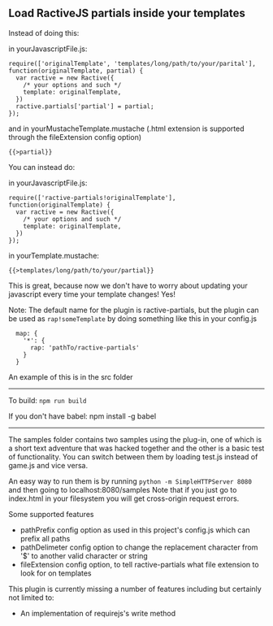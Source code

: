 Load RactiveJS partials inside your templates
-------------------------------


Instead of doing this:

in yourJavascriptFile.js:

```
require(['originalTemplate', 'templates/long/path/to/your/parital'], function(originalTemplate, partial) {
  var ractive = new Ractive({
    /* your options and such */
    template: originalTemplate,
  })
  ractive.partials['partial'] = partial;
});
```

and in yourMustacheTemplate.mustache (.html extension is supported through the fileExtension config option)

`{{>partial}}`

You can instead do:

in yourJavascriptFile.js:

```
require(['ractive-partials!originalTemplate'], function(originalTemplate) {
  var ractive = new Ractive({
    /* your options and such */
    template: originalTemplate,
  })
});
```

in yourTemplate.mustache:

`{{>templates/long/path/to/your/partial}}`

This is great, because now we don't have to worry about updating your javascript every time your template changes! Yes!

Note: The default name for the plugin is ractive-partials, but the plugin can be used as `rap!someTemplate` by doing something like this in your config.js

```
  map: {
    '*': {
      rap: 'pathTo/ractive-partials'
    }
  }
```

An example of this is in the src folder

-------------------------------

To build: `npm run build`

If you don't have babel: npm install -g babel

-------------------------------

The samples folder contains two samples using the plug-in, one of which is a short text adventure that was hacked together and the other is
a basic test of functionality. You can switch between them by loading test.js instead of game.js and vice versa.

An easy way to run them is by running `python -m SimpleHTTPServer 8080` and then going to localhost:8080/samples
Note that if you just go to index.html in your filesystem you will get cross-origin request errors.




Some supported features

  - pathPrefix config option as used in this project's config.js which can prefix all paths
  - pathDelimeter config option to change the replacement character from '$' to another valid character or string
  - fileExtension config option, to tell ractive-partials what file extension to look for on templates

This plugin is currently missing a number of features including but certainly not limited to:

  - An implementation of requirejs's write method
